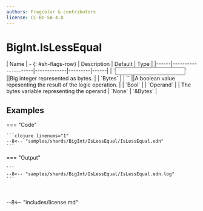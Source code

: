 ```yaml
---
authors: Fragcolor & contributors
license: CC-BY-SA-4.0
---
```



# BigInt.IsLessEqual

<div class="sh-parameters" markdown="1">
| Name | - {: #sh-flags-row} | Description | Default | Type |
|------|---------------------|-------------|---------|------|
| `<input>` ||Big integer represented as bytes. | | `Bytes` |
| `<output>` ||A boolean value repesenting the result of the logic operation. | | `Bool` |
| `Operand` |  | The bytes variable representing the operand | `None` | `&Bytes` |

</div>



## Examples

=== "Code"

    ```clojure linenums="1"
    --8<-- "samples/shards/BigInt/IsLessEqual/IsLessEqual.edn"
    ```

=== "Output"

    ```
    --8<-- "samples/shards/BigInt/IsLessEqual/IsLessEqual.edn.log"
    ```
&nbsp;

--8<-- "includes/license.md"
